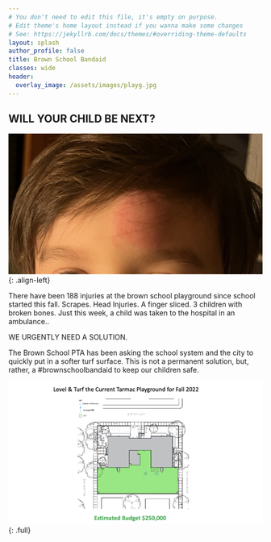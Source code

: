 ```yaml
---
# You don't need to edit this file, it's empty on purpose.
# Edit theme's home layout instead if you wanna make some changes
# See: https://jekyllrb.com/docs/themes/#overriding-theme-defaults
layout: splash
author_profile: false
title: Brown School Bandaid
classes: wide
header:
  overlay_image: /assets/images/playg.jpg
---
```


## WILL YOUR CHILD BE NEXT?

![image-left](/assets/images/injury1.jpeg){: .align-left}

There have been 188 injuries at the brown school playground since school started this fall. Scrapes. Head Injuries. A finger sliced. 3 children with broken bones. Just this week, a child was taken to the hospital in an ambulance..

WE URGENTLY NEED A SOLUTION.

The Brown School PTA has been asking the school system and the city to quickly put in a softer turf surface. This is not a permanent solution, but, rather, a #brownschoolbandaid to keep our children safe.

![image-full](/assets/images/revisedturfslide.jpeg){: .full}
